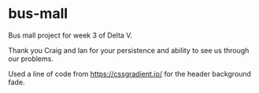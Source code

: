 # bus-mall

Bus mall project for week 3 of Delta V.

Thank you Craig and Ian for your persistence and ability to see us through our problems.

Used a line of code from https://cssgradient.io/ for the header background fade.

